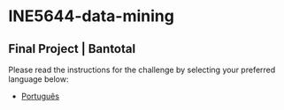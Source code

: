 # INE5644-data-mining

## Final Project | Bantotal

Please read the instructions for the challenge by selecting your preferred language below:

- [Português](./final-project/doc/instructions-pt.md)
